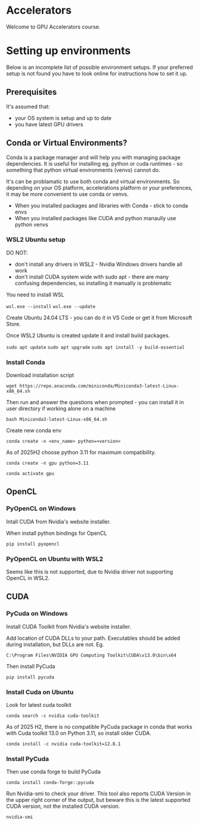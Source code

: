 # Accelerators

Welcome to GPU Accelerators course.

# Setting up environments

Below is an incomplete list of possible environment setups. If your preferred setup is not found you have to look online for instructions how to set it up.

## Prerequisites

It's assumed that:
- your OS system is setup and up to date
- you have latest GPU drivers

## Conda or Virtual Environments?

Conda is a package manager and will help you with managing package dependencies. It is useful for installing eg. python or cuda runtimes - so something that python virtual environments (venvs) cannot do.

It's can be problamatic to use both conda and virtual environments. So depending on your OS platform, accelerations platform or your preferences, it may be more convenient to use conda or venvs.

- When you installed packages and libraries with Conda - stick to conda envs
- When you installed packages like CUDA and python manaully use python venvs

### WSL2 Ubuntu setup

DO NOT:
- don't install any drivers in WSL2 - Nvidia Windows drivers handle all work
- don't install CUDA system wide with sudo apt - there are many confusing dependencies, so installing it manually is problematic

You need to install WSL

```wsl.exe --install```
```wsl.exe --update```

Create Ubuntu 24.04 LTS - you can do it in VS Code or get it from Microsoft Store.

Once WSL2 Ubuntu is created update it and install build packages.

```sudo apt update```
```sudo apt upgrade```
```sudo apt install -y build-essential```

### Install Conda

Download installation script

```wget https://repo.anaconda.com/miniconda/Miniconda3-latest-Linux-x86_64.sh```

Then run and answer the questions when prompted - you can install it in user directory if working alone on a machine

```bash Miniconda3-latest-Linux-x86_64.sh```

Create new conda env

```conda create -n <env_name> python=<version>```

As of 2025H2 choose python 3.11 for maximum compatibility.

```conda create -n gpu python=3.11```

```conda activate gpu```

## OpenCL

### PyOpenCL on Windows

Intall CUDA from Nvidia's website installer.

When install python bindings for OpenCL

```pip install pyopencl```

### PyOpenCL on Ubuntu with WSL2

Seems like this is not supported, due to Nvidia driver not supporting OpenCL in WSL2.

## CUDA

### PyCuda on Windows

Install CUDA Toolkit from Nvidia's website installer.

Add location of CUDA DLLs to your path. Executables should be added during installation, but DLLs are not. Eg.

```C:\Program Files\NVIDIA GPU Computing Toolkit\CUDA\v13.0\bin\x64```


Then install PyCuda

```pip install pycuda```

### Install Cuda on Ubuntu

Look for latest cuda toolkit

```conda search -c nvidia cuda-toolkit```

As of 2025 H2, there is no compatible PyCuda package in conda that works with Cuda toolkit 13.0 on Python 3.11, so install older CUDA.

```conda install -c nvidia cuda-toolkit=12.8.1```

### Install PyCuda

Then use conda forge to build PyCuda

```conda install conda-forge::pycuda```

Run Nvidia-smi to check your driver. This tool also reports CUDA Version in the upper right corner of the output, but beware this is the latest supported CUDA version, not the installed CUDA version.

```nvidia-smi```